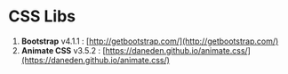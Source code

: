 # CSS Libs



1. **Bootstrap** v4.1.1 : [http://getbootstrap.com/](http://getbootstrap.com/)
2. **Animate CSS** v3.5.2 : [https://daneden.github.io/animate.css/](https://daneden.github.io/animate.css/)



